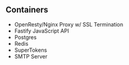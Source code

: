 ## Containers

* OpenResty/Nginx Proxy w/ SSL Termination
* Fastify JavaScript API
* Postgres
* Redis
* SuperTokens
* SMTP Server